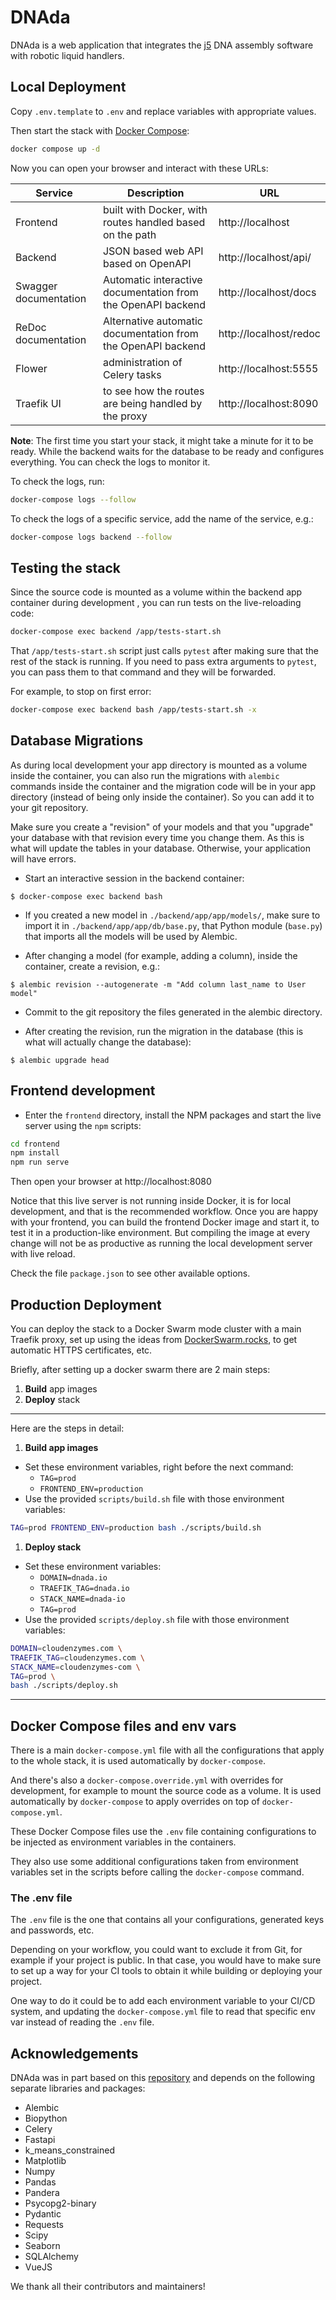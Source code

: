 # DNAda

DNAda is a web application that integrates the [j5](https://j5.jbei.org/j5manual/pages/1.html)
DNA assembly software with robotic liquid handlers.

## Local Deployment

Copy `.env.template` to `.env` and replace variables with appropriate values.

Then start the stack
with [Docker Compose](https://docs.docker.com/compose/):

```bash
docker compose up -d
```

Now you can open your browser and interact with these URLs:

| Service               | Description                                                  | URL                    |
| --------------------- | ------------------------------------------------------------ | ---------------------- |
| Frontend              | built with Docker, with routes handled based on the path     | http://localhost       |
| Backend               | JSON based web API based on OpenAPI                          | http://localhost/api/  |
| Swagger documentation | Automatic interactive documentation from the OpenAPI backend | http://localhost/docs  |
| ReDoc documentation   | Alternative automatic documentation from the OpenAPI backend | http://localhost/redoc |
| Flower                | administration of Celery tasks                               | http://localhost:5555  |
| Traefik UI            | to see how the routes are being handled by the proxy         | http://localhost:8090  |

**Note**: The first time you start your stack, it might take a minute for it to be ready. While the backend waits for the database to be ready and configures everything. You can check the logs to monitor it.

To check the logs, run:

```bash
docker-compose logs --follow
```

To check the logs of a specific service, add the name of the service, e.g.:

```bash
docker-compose logs backend --follow
```

## Testing the stack

Since the source code is mounted as a volume within the backend app container during development
, you can run tests on the live-reloading code:

```Bash
docker-compose exec backend /app/tests-start.sh
```

That `/app/tests-start.sh` script just calls `pytest` after making sure that the rest of the stack is running. If you need to pass extra arguments to `pytest`, you can pass them to that command and they will be forwarded.

For example, to stop on first error:

```bash
docker-compose exec backend bash /app/tests-start.sh -x
```

## Database Migrations

As during local development your app directory is mounted as a volume inside the container, you can also run the migrations with `alembic` commands inside the container and the migration code will be in your app directory (instead of being only inside the container). So you can add it to your git repository.

Make sure you create a "revision" of your models and that you "upgrade" your database with that revision every time you change them. As this is what will update the tables in your database. Otherwise, your application will have errors.

- Start an interactive session in the backend container:

```console
$ docker-compose exec backend bash
```

- If you created a new model in `./backend/app/app/models/`, make sure to import it in `./backend/app/app/db/base.py`, that Python module (`base.py`) that imports all the models will be used by Alembic.

- After changing a model (for example, adding a column), inside the container, create a revision, e.g.:

```console
$ alembic revision --autogenerate -m "Add column last_name to User model"
```

- Commit to the git repository the files generated in the alembic directory.

- After creating the revision, run the migration in the database (this is what will actually change the database):

```console
$ alembic upgrade head
```

## Frontend development

- Enter the `frontend` directory, install the NPM packages and start the live server using the `npm` scripts:

```bash
cd frontend
npm install
npm run serve
```

Then open your browser at http://localhost:8080

Notice that this live server is not running inside Docker, it is for local development, and that is the recommended workflow. Once you are happy with your frontend, you can build the frontend Docker image and start it, to test it in a production-like environment. But compiling the image at every change will not be as productive as running the local development server with live reload.

Check the file `package.json` to see other available options.

## Production Deployment

You can deploy the stack to a Docker Swarm mode cluster with a main Traefik proxy, set up using the ideas from <a href="https://dockerswarm.rocks" target="_blank">DockerSwarm.rocks</a>, to get automatic HTTPS certificates, etc.

Briefly, after setting up a docker swarm there are 2 main steps:

1. **Build** app images
1. **Deploy** stack

---

Here are the steps in detail:

1. **Build app images**

- Set these environment variables, right before the next command:
  - `TAG=prod`
  - `FRONTEND_ENV=production`
- Use the provided `scripts/build.sh` file with those environment variables:

```bash
TAG=prod FRONTEND_ENV=production bash ./scripts/build.sh
```

1. **Deploy stack**

- Set these environment variables:
  - `DOMAIN=dnada.io`
  - `TRAEFIK_TAG=dnada.io`
  - `STACK_NAME=dnada-io`
  - `TAG=prod`
- Use the provided `scripts/deploy.sh` file with those environment variables:

```bash
DOMAIN=cloudenzymes.com \
TRAEFIK_TAG=cloudenzymes.com \
STACK_NAME=cloudenzymes-com \
TAG=prod \
bash ./scripts/deploy.sh
```

---

## Docker Compose files and env vars

There is a main `docker-compose.yml` file with all the configurations that apply to the whole stack, it is used automatically by `docker-compose`.

And there's also a `docker-compose.override.yml` with overrides for development, for example to mount the source code as a volume. It is used automatically by `docker-compose` to apply overrides on top of `docker-compose.yml`.

These Docker Compose files use the `.env` file containing configurations to be injected as environment variables in the containers.

They also use some additional configurations taken from environment variables set in the scripts before calling the `docker-compose` command.

### The .env file

The `.env` file is the one that contains all your configurations, generated keys and passwords, etc.

Depending on your workflow, you could want to exclude it from Git, for example if your project is public. In that case, you would have to make sure to set up a way for your CI tools to obtain it while building or deploying your project.

One way to do it could be to add each environment variable to your CI/CD system, and updating the `docker-compose.yml` file to read that specific env var instead of reading the `.env` file.

## Acknowledgements

DNAda was in part based on this
[repository](https://github.com/tiangolo/full-stack-fastapi-postgresql)
and depends on the following separate libraries and packages:

- Alembic
- Biopython
- Celery
- Fastapi
- k_means_constrained
- Matplotlib
- Numpy
- Pandas
- Pandera
- Psycopg2-binary
- Pydantic
- Requests
- Scipy
- Seaborn
- SQLAlchemy
- VueJS

We thank all their contributors and maintainers!
